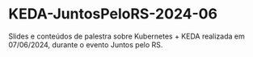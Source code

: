 # KEDA-JuntosPeloRS-2024-06
Slides e conteúdos de palestra sobre Kubernetes + KEDA realizada em 07/06/2024, durante o evento Juntos pelo RS.
